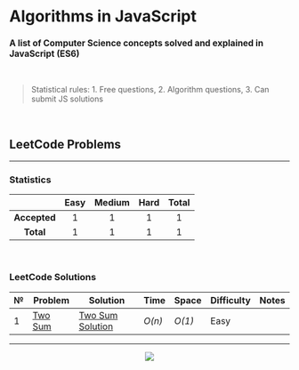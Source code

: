 # Algorithms in JavaScript

<h3 style="font-size: 15.5px">
    A list of Computer Science concepts solved and explained in JavaScript (ES6)
</h3>

<br>

> Statistical rules: 1. Free questions, 2. Algorithm questions, 3. Can submit JS solutions


<br>

## LeetCode Problems
<hr>


### Statistics
|     | Easy | Medium | Hard | Total |
|:---:|:----:|:------:|:----:|:-----:|
|**Accepted**|  1   |   1    |  1   |   1   |
|**Total**|  1   |   1    |  1   |   1   |
<br>

### LeetCode Solutions

№  | Problem         | Solution           |  Time           | Space           | Difficulty | Notes
--------------- | --------------- |--------------------| --------------- | --------------- |------------| -----
1 | [Two Sum] | [Two Sum Solution] | _O(n)_       | _O(1)_          | Easy       |

--- 


[Two Sum]: 'https://leetcode.com/problems/two-sum/'
[Two Sum Solution]: 'https://github.com/diyorbekrustamjonov/algorithms/blob/main/1.LeetcodeProblems/1-TwoSum/index.js'


<p align="center">
  <a href="https://hits.sh/github.com/diyorbekrustamjonov/">
    <img src="https://hits.sh/github.com/diyorbekrustamjonov.svg?style=flat-square&label=Algorithms%20-%20Viewers&color=000000&labelColor=000000&logo=javascript">
  </a>
</p>


